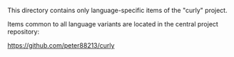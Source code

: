 This directory contains only language-specific items of the "curly" project. 

Items common to all language variants are located in the central project repository: 

https://github.com/peter88213/curly